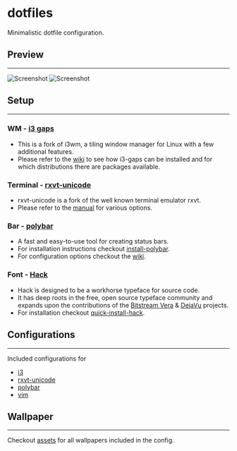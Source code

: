 # dotfiles

Minimalistic dotfile configuration.

## Preview
---
![Screenshot]( https://github.com/sivasama/dotfiles/blob/master/screenshots/plain.png )
![Screenshot]( https://github.com/sivasama/dotfiles/blob/master/screenshots/gaps.png )



## Setup
---
### WM - [i3 gaps](https://github.com/Airblader/i3)

* This is a fork of i3wm, a tiling window manager for Linux with a few additional features.
* Please refer to the [wiki](https://github.com/Airblader/i3/wiki/Compiling-&-Installing) to see how i3-gaps can be installed and for which distributions there are packages available.

### Terminal - [rxvt-unicode](http://cvs.schmorp.de/rxvt-unicode/)

* rxvt-unicode is a fork of the well known terminal emulator rxvt.
* Please refer to the [manual](http://pod.tst.eu/http://cvs.schmorp.de/rxvt-unicode/doc/rxvt.1.pod) for various options.

### Bar - [polybar](https://github.com/jaagr/polybar)

* A fast and easy-to-use tool for creating status bars.
* For installation instructions checkout [install-polybar](https://github.com/jaagr/polybar#getting-started).
* For configuration options checkout the [wiki](https://github.com/jaagr/polybar/wiki).

### Font - [Hack](https://github.com/source-foundry/Hack)

* Hack is designed to be a workhorse typeface for source code. 
* It has deep roots in the free, open source typeface community and expands upon the contributions of the [Bitstream Vera](https://www.gnome.org/fonts/) & [DejaVu](http://dejavu-fonts.org/) projects.
* For installation checkout [quick-install-hack](https://github.com/source-foundry/Hack#quick-installation).




## Configurations

---

Included configurations for 

* [i3](https://github.com/sivasama/dotfiles/blob/master/.config/i3/config)
* [rxvt-unicode](https://github.com/sivasama/dotfiles/blob/master/.config/.Xresources)
* [polybar](https://github.com/sivasama/dotfiles/blob/master/.config/polybar/)
* [vim](https://github.com/sivasama/dotfiles/blob/master/.vimrc)




## Wallpaper

---

Checkout [assets](https://github.com/sivasama/dotfiles/tree/master/.assets) for all wallpapers included in the config.
